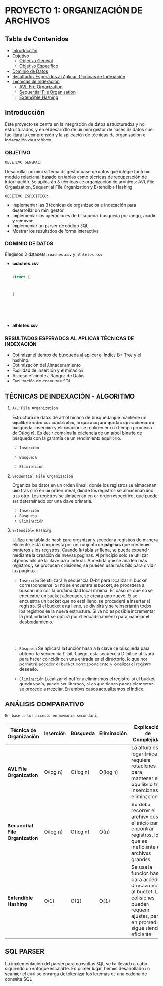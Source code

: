 # PROYECTO 1: ORGANIZACIÓN DE ARCHIVOS
## Tabla de Contenidos
- [Introducción](#introducción)
- [Objetivo](#objetivo)
  - [Objetivo General](#objetivo-general)
  - [Objetivo Específico](#objetivo-específico)
- [Dominio de Datos](#dominio-de-datos)
- [Resultados Esperados al Aplicar Técnicas de Indexación](#resultados-esperados-al-aplicar-técnicas-de-indexación)
- [Técnicas de Indexación](#técnicas-de-indexación)
  - [AVL File Organization](#avl-file-organization)
  - [Sequential File Organization](#sequential-file-organization)
  - [Extendible Hashing](#extendible-hashing)

## Introducción
Este proyecto se centra en la integración de datos estructurados y no estructurados, y en el desarrollo de un mini gestor de bases de datos que facilitará la comprensión y la aplicación de técnicas de organización e indexación de archivos.

### OBJETIVO 
`OBJETIVO GENERAL:`  

  Desarrollar un mini sistema de gestor base de datos que integre tanto un modelo relacional basado en 
  tablas como técnicas de recuperación de información. Se aplicarán 3 técnicas de organización de arvhivos: 
  AVL File Organization, Sequential File Organization y Extendible Hashing
  
`OBJETIVO ESPECÍFICO:`  
  - Implementar las 3 técnicas de organización e indexación para desarrollar un mini gestor
  - Implementar las operaciones de búsqueda, búsqueda por rango, añadir y remover
  - Implementar un parser de código SQL
  - Mostrar los resultados de forma interactiva

### DOMINIO DE DATOS
Elegimos 2 datasets: `coaches.csv` y `athletes.csv`

- **coaches.csv**

  ```cpp

  struct {
  


  }



   
   
- **athletes.csv**




### RESULTADOS ESPERADOS AL APLICAR TÉCNICAS DE INDEXACIÓN
- Optimizar el tiempo de búsqueda al aplicar el índice B+ Tree y el hashing.
- Optimización del Almacenamiento
- Facilidad de inserción y eliminación
- Acceso eficiente a Rangos de Datos
- Facilitación de consultas SQL

## TÉCNICAS DE INDEXACIÓN - ALGORITMO

1. `AVL File Organization`

   Estructura de datos de árbol binario de búsqueda que mantiene un equilibrio entre sus subárboles, lo que asegura que las operaciones de búsqueda, inserción y eliminación se realicen em un tiempo promedio de O(log n). Es decir combina la eficiencia de un árbol binario de búsqueda con la garantía de un rendimiento equilibrio.

   - `Inserción`
     
   - `Búsqueda`
   - `Eliminación`

   
   
2. `Sequential File Organization`
   
   Organiza los datos en un orden lineal, donde los registros se almacenan uno tras otro en un orden lineal, donde los registros se almacenan uno tras otro. Los registros se almacenan en un orden específico, que puede ser determinado por una clave primaria.

   - `Inserción`
   - `Búsqueda`
   - `Eliminación`
3. `Extendible Hashing` 
   
   Utiliza una tabla de hash para organizar y acceder a registros de manera eficiente. Está compuesta por un conjunto de **páginas** que contienen punteros a los registros. Cuando la tabla se llena, se puede expandir mediante la creación de nuevas páginas. Al principio solo se utilizan algunos bits de la clave para indexar. A medida que se añaden más registros y se producen colisiones, se pueden usar más bits para dividir las páginas.

   - `Inserción`
     Se utilizará la secuencia D-bit para localizar el bucket correspondiente. Si no se encuentra el             bucket, se procederá a buscar uno con la profundidad local mínima. En caso de que no se encuentre un        bucket adecuado, se creará uno nuevo. Si se encuentra un bucket que no está lleno, se procederá a           insertar el registro. Si el bucket está lleno, se dividirá y se reinsertarán todos los registros en la      nueva estructura. Si ya no es posible incrementar la profundidad, se optará por el encadenamiento para      manejar el desbordamiento.
     ```cpp
     

    
   - `Búsqueda`
     Se aplicará la función hash a la clave de búsqueda para obtener la secuencia D-bit. Luego, esta secuencia D-bit se utilizará para hacer coincidir con una entrada en el directorio, lo que nos permitirá acceder al bucket correspondiente y localizar el registro deseado.
     
   - `Eliminación`
     Localizar el buffer y eliminamos el registro, si el bucket queda vacío, puede ser liberado, si es que tienen pocos elementos se procede a mezclar. En ambos casos actualizamos el índice.

     

## ANÁLISIS COMPARATIVO
`En base a los accesos en memoria secundaria`


| **Técnica de Organización**      | **Inserción** | **Búsqueda** | **Eliminación** |  **Explicación de Complejidad**                                                                             | **Ventajas**                                  | **Desventajas**                              |
|----------------------------------|---------------|---------------|------------------|------------------------------------------------------------------------------------------------------------|------------------------------------------------|----------------------------------------------|
| **AVL File Organization**        | O(log n)      | O(log n)      | O(log n)         | La altura es logarítmica y requiere rotaciones para mantener el equilibrio tras inserciones o eliminaciones. | Balanceo automático; acceso rápido.          | Complejidad en la implementación y mantenimiento. |
| **Sequential File Organization** | O(log n)          | O(log n)          | O(n)             | Se debe recorrer el archivo desde el inicio para encontrar registros, lo que es ineficiente en archivos grandes. | Sencillo de implementar; eficiente en lectura secuencial. | Ineficiente para búsquedas y modificaciones. |
| **Extendible Hashing**           | O(1)          | O(1)          | O(1)             | Se usa la función hash para acceder directamente al bucket. Las colisiones pueden requerir ajustes, pero en promedio sigue siendo eficiente. | Acceso rápido; bajo costo de inserción y búsqueda. | Complejidad en el manejo de colisiones y ajuste de la tabla. |


## SQL PARSER
La implementación del parser para consultas SQL se ha llevado a cabo siguiendo un enfoque escalable. En primer lugar, hemos desarrollado un scanner el cual se encarga de tokenizar los lexemas de una cadena de consulta SQL




